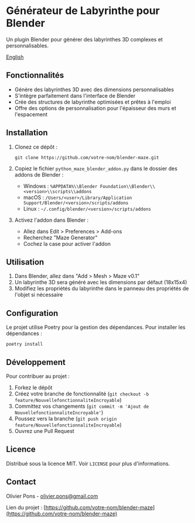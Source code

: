 # Générateur de Labyrinthe pour Blender

Un plugin Blender pour générer des labyrinthes 3D complexes et personnalisables.

[English](README_EN.md)

## Fonctionnalités

- Génère des labyrinthes 3D avec des dimensions personnalisables
- S'intègre parfaitement dans l'interface de Blender
- Crée des structures de labyrinthe optimisées et prêtes à l'emploi
- Offre des options de personnalisation pour l'épaisseur des murs et l'espacement

## Installation

1. Clonez ce dépôt :
   ```
   git clone https://github.com/votre-nom/blender-maze.git
   ```

2. Copiez le fichier `python_maze_blender_addon.py` dans le dossier des addons de Blender :
   - Windows : `%APPDATA%\\Blender Foundation\\Blender\\<version>\\scripts\\addons`
   - macOS : `/Users/<user>/Library/Application Support/Blender/<version>/scripts/addons`
   - Linux : `~/.config/blender/<version>/scripts/addons`

3. Activez l'addon dans Blender :
   - Allez dans Edit > Preferences > Add-ons
   - Recherchez "Maze Generator"
   - Cochez la case pour activer l'addon

## Utilisation

1. Dans Blender, allez dans "Add > Mesh > Maze v0.1"
2. Un labyrinthe 3D sera généré avec les dimensions par défaut (18x15x4)
3. Modifiez les propriétés du labyrinthe dans le panneau des propriétés de l'objet si nécessaire

## Configuration

Le projet utilise Poetry pour la gestion des dépendances. Pour installer les dépendances :

```
poetry install
```

## Développement

Pour contribuer au projet :

1. Forkez le dépôt
2. Créez votre branche de fonctionnalité (`git checkout -b feature/NouvellefonctionnaliteIncroyable`)
3. Committez vos changements (`git commit -m 'Ajout de NouvellefonctionnaliteIncroyable'`)
4. Poussez vers la branche (`git push origin feature/NouvellefonctionnaliteIncroyable`)
5. Ouvrez une Pull Request

## Licence

Distribué sous la licence MIT. Voir `LICENSE` pour plus d'informations.

## Contact

Olivier Pons - olivier.pons@gmail.com

Lien du projet : [https://github.com/votre-nom/blender-maze](https://github.com/votre-nom/blender-maze)
